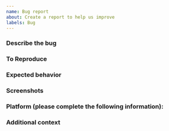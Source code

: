 ```yaml
---
name: Bug report
about: Create a report to help us improve
labels: Bug
---
```


### Describe the bug
<!-- A clear and concise description of what the bug is. -->

### To Reproduce
<!-- Steps to reproduce the behavior: -->
<!-- 1. Go to '...' -->
<!-- 2. Click on '....' -->
<!-- 3. Scroll down to '....' -->
<!-- 4. See error -->

### Expected behavior
<!-- A clear and concise description of what you expected to happen. -->

### Screenshots
<!-- If applicable, add screenshots to help explain your problem. -->

### Platform (please complete the following information):
<!-- - App Version [e.g. 1.12.0] -->
<!-- - Device: [e.g. iPhone6, PC, Pixel 3] -->
<!-- - OS: [e.g. iOS, Android, Windows, Linux, macOS] -->
<!-- - Browser (if applicable): [e.g. Chrome, Safari] -->

### Additional context
<!-- Add any other context about the problem here. -->
